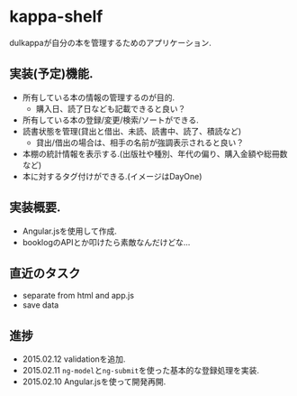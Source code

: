 # kappa-shelf
dulkappaが自分の本を管理するためのアプリケーション.

## 実装(予定)機能.
- 所有している本の情報の管理するのが目的.
  - 購入日、読了日なども記載できると良い？
- 所有している本の登録/変更/検索/ソートができる.
- 読書状態を管理(貸出と借出、未読、読書中、読了、積読など)
  - 貸出/借出の場合は、相手の名前が強調表示されると良い？
- 本棚の統計情報を表示する.(出版社や種別、年代の偏り、購入金額や総冊数など)
- 本に対するタグ付けができる.(イメージはDayOne)

## 実装概要.
- Angular.jsを使用して作成.
- booklogのAPIとか叩けたら素敵なんだけどな...

## 直近のタスク
- separate from html and app.js
- save data

## 進捗
- 2015.02.12 validationを追加.
- 2015.02.11 `ng-model`と`ng-submit`を使った基本的な登録処理を実装.
- 2015.02.10 Angular.jsを使って開発再開.
